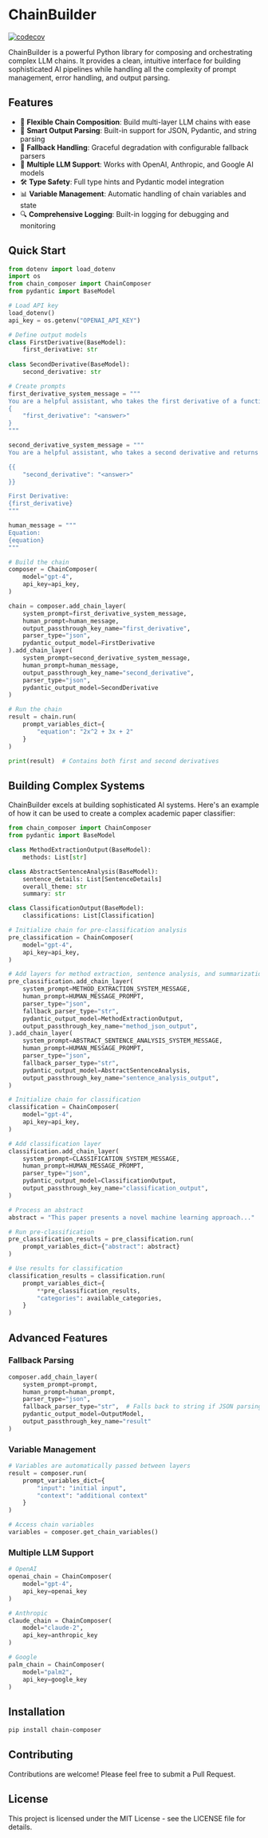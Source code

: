 # ChainBuilder

[![codecov](https://codecov.io/gh/SpencerPresley/AIChainComposer/graph/badge.svg?token=RSTTE8FH8Q)](https://codecov.io/gh/SpencerPresley/AIChainComposer)

ChainBuilder is a powerful Python library for composing and orchestrating complex LLM chains. It provides a clean, intuitive interface for building sophisticated AI pipelines while handling all the complexity of prompt management, error handling, and output parsing.

## Features

- 🔗 **Flexible Chain Composition**: Build multi-layer LLM chains with ease
- 🎯 **Smart Output Parsing**: Built-in support for JSON, Pydantic, and string parsing
- 🔄 **Fallback Handling**: Graceful degradation with configurable fallback parsers
- 🎨 **Multiple LLM Support**: Works with OpenAI, Anthropic, and Google AI models
- 🛠️ **Type Safety**: Full type hints and Pydantic model integration
- 📊 **Variable Management**: Automatic handling of chain variables and state
- 🔍 **Comprehensive Logging**: Built-in logging for debugging and monitoring

## Quick Start

```python
from dotenv import load_dotenv
import os
from chain_composer import ChainComposer
from pydantic import BaseModel

# Load API key
load_dotenv()
api_key = os.getenv("OPENAI_API_KEY")

# Define output models
class FirstDerivative(BaseModel):
    first_derivative: str
    
class SecondDerivative(BaseModel):
    second_derivative: str

# Create prompts
first_derivative_system_message = """
You are a helpful assistant, who takes the first derivative of a function and returns the result in JSON format:
{
    "first_derivative": "<answer>"
}
"""

second_derivative_system_message = """
You are a helpful assistant, who takes a second derivative and returns the result in JSON format:

{{
    "second_derivative": "<answer>"
}}

First Derivative:
{first_derivative}
"""

human_message = """
Equation:
{equation}
"""

# Build the chain
composer = ChainComposer(
    model="gpt-4",
    api_key=api_key,
)

chain = composer.add_chain_layer(
    system_prompt=first_derivative_system_message,
    human_prompt=human_message,
    output_passthrough_key_name="first_derivative",
    parser_type="json",
    pydantic_output_model=FirstDerivative
).add_chain_layer(
    system_prompt=second_derivative_system_message,
    human_prompt=human_message,
    output_passthrough_key_name="second_derivative",
    parser_type="json",
    pydantic_output_model=SecondDerivative
)

# Run the chain
result = chain.run(
    prompt_variables_dict={
        "equation": "2x^2 + 3x + 2"
    }
)

print(result)  # Contains both first and second derivatives
```

## Building Complex Systems

ChainBuilder excels at building sophisticated AI systems. Here's an example of how it can be used to create a complex academic paper classifier:

```python
from chain_composer import ChainComposer
from pydantic import BaseModel

class MethodExtractionOutput(BaseModel):
    methods: List[str]

class AbstractSentenceAnalysis(BaseModel):
    sentence_details: List[SentenceDetails]
    overall_theme: str
    summary: str

class ClassificationOutput(BaseModel):
    classifications: List[Classification]

# Initialize chain for pre-classification analysis
pre_classification = ChainComposer(
    model="gpt-4",
    api_key=api_key,
)

# Add layers for method extraction, sentence analysis, and summarization
pre_classification.add_chain_layer(
    system_prompt=METHOD_EXTRACTION_SYSTEM_MESSAGE,
    human_prompt=HUMAN_MESSAGE_PROMPT,
    parser_type="json",
    fallback_parser_type="str",
    pydantic_output_model=MethodExtractionOutput,
    output_passthrough_key_name="method_json_output",
).add_chain_layer(
    system_prompt=ABSTRACT_SENTENCE_ANALYSIS_SYSTEM_MESSAGE,
    human_prompt=HUMAN_MESSAGE_PROMPT,
    parser_type="json",
    fallback_parser_type="str",
    pydantic_output_model=AbstractSentenceAnalysis,
    output_passthrough_key_name="sentence_analysis_output",
)

# Initialize chain for classification
classification = ChainComposer(
    model="gpt-4",
    api_key=api_key,
)

# Add classification layer
classification.add_chain_layer(
    system_prompt=CLASSIFICATION_SYSTEM_MESSAGE,
    human_prompt=HUMAN_MESSAGE_PROMPT,
    parser_type="json",
    pydantic_output_model=ClassificationOutput,
    output_passthrough_key_name="classification_output",
)

# Process an abstract
abstract = "This paper presents a novel machine learning approach..."

# Run pre-classification
pre_classification_results = pre_classification.run(
    prompt_variables_dict={"abstract": abstract}
)

# Use results for classification
classification_results = classification.run(
    prompt_variables_dict={
        **pre_classification_results,
        "categories": available_categories,
    }
)
```

## Advanced Features

### Fallback Parsing

```python
composer.add_chain_layer(
    system_prompt=prompt,
    human_prompt=human_prompt,
    parser_type="json",
    fallback_parser_type="str",  # Falls back to string if JSON parsing fails
    pydantic_output_model=OutputModel,
    output_passthrough_key_name="result"
)
```

### Variable Management

```python
# Variables are automatically passed between layers
result = composer.run(
    prompt_variables_dict={
        "input": "initial input",
        "context": "additional context"
    }
)

# Access chain variables
variables = composer.get_chain_variables()
```

### Multiple LLM Support

```python
# OpenAI
openai_chain = ChainComposer(
    model="gpt-4",
    api_key=openai_key
)

# Anthropic
claude_chain = ChainComposer(
    model="claude-2",
    api_key=anthropic_key
)

# Google
palm_chain = ChainComposer(
    model="palm2",
    api_key=google_key
)
```

## Installation

```bash
pip install chain-composer
```

## Contributing

Contributions are welcome! Please feel free to submit a Pull Request.

## License

This project is licensed under the MIT License - see the LICENSE file for details.
